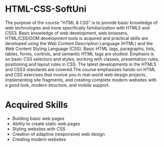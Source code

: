 # HTML-CSS-SoftUni
 
The purpose of the course "HTML & CSS" is to provide basic knowledge of web technologies and more specifically familiarization with HTML5 and CSS3. Basic knowledge of web development, web browsers, HTML/CSS/DOM development tools is acquired and practical skills are developed using the Web Content Description Language (HTML) and the Web Content Styling Language (CSS). Basic HTML tags, paragraphs, lists, tables, forms, controls, and semantic HTML tags are studied. Emphasis is on basic CSS selectors and styles, working with classes, presentation rules, positioning and layout rules in CSS. The latest developments in the HTML5 and CSS3 standards are covered.The course emphasizes hands-on HTML and CSS exercises that involve you in real-world web design projects, implementing site fragments, and creating complete modern websites with a good look, modern structure, and mobile support.

# Acquired Skills
- Building basic web pages
- Ability to create static web pages
- Styling websites with CSS
- Creation of adaptive (responsive) web design
- Creating modern websites
